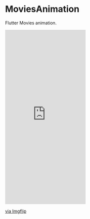# MoviesAnimation

Flutter Movies animation.

<div style="width:260px;max-width:100%;"><div style="height:0;padding-bottom:216.54%;position:relative;"><iframe width="260" height="563" style="position:absolute;top:0;left:0;width:100%;height:100%;" frameBorder="0" src="https://imgflip.com/embed/473opt"></iframe></div><p><a href="https://imgflip.com/gif/473opt">via Imgflip</a></p></div>
